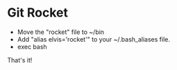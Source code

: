 Git Rocket
=============

*   Move the "rocket" file to ~/bin
*   Add "alias elvis='rocket'" to your ~/.bash_aliases file.
*   exec bash

That's it!